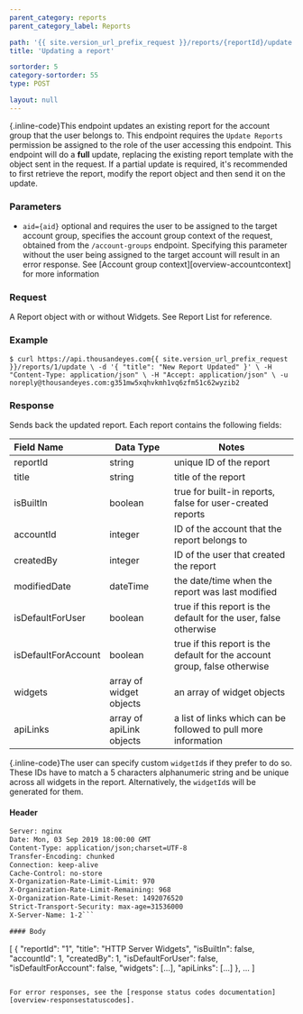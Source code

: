 ```yaml
---
parent_category: reports
parent_category_label: Reports

path: '{{ site.version_url_prefix_request }}/reports/{reportId}/update'
title: 'Updating a report'

sortorder: 5
category-sortorder: 55
type: POST

layout: null
---
```


{.inline-code}This endpoint updates an existing report for the account group that the user belongs to. This endpoint requires the `Update Reports` permission be assigned to the role of the user accessing this endpoint. This endpoint will do a **full** update, replacing the existing report template with the object sent in the request. If a partial update is required, it's recommended to first retrieve the report, modify the report object and then send it on the update.

### Parameters

* `aid={aid}` optional and requires the user to be assigned to the target account group, specifies the account group context of the request, obtained from the `/account-groups` endpoint.  Specifying this parameter without the user being assigned to the target account will result in an error response. See [Account group context][overview-accountcontext] for more information

### Request

A Report object with or without Widgets. See Report List for reference.

### Example

`$ curl https://api.thousandeyes.com{{ site.version_url_prefix_request }}/reports/1/update \
  -d '{
    "title": "New Report Updated"
  }' \
  -H "Content-Type: application/json" \
  -H "Accept: application/json" \
  -u noreply@thousandeyes.com:g351mw5xqhvkmh1vq6zfm51c62wyzib2`


### Response

Sends back the updated report. Each report contains the following fields:

Field Name | Data Type | Notes
:----------|-----------|----------|
reportId | string | unique ID of the report
title | string | title of the report
isBuiltIn | boolean | true for built-in reports, false for user-created reports
accountId | integer | ID of the account that the report belongs to
createdBy | integer | ID of the user that created the report
modifiedDate | dateTime | the date/time when the report was last modified
isDefaultForUser | boolean | true if this report is the default for the user, false otherwise
isDefaultForAccount | boolean | true if this report is the default for the account group, false otherwise
widgets | array of widget objects | an array of widget objects
apiLinks | array of apiLink objects | a list of links which can be followed to pull more information

{.inline-code}The user can specify custom `widgetId`s if they prefer to do so. These IDs have to match a 5 characters alphanumeric string and be unique across all widgets in the report. Alternatively, the `widgetId`s will be generated for them.

#### Header

```HTTP/1.1 200 OK
Server: nginx
Date: Mon, 03 Sep 2019 18:00:00 GMT
Content-Type: application/json;charset=UTF-8
Transfer-Encoding: chunked
Connection: keep-alive
Cache-Control: no-store
X-Organization-Rate-Limit-Limit: 970
X-Organization-Rate-Limit-Remaining: 968
X-Organization-Rate-Limit-Reset: 1492076520
Strict-Transport-Security: max-age=31536000
X-Server-Name: 1-2```

#### Body

```
[
    {
        "reportId": "1",
        "title": "HTTP Server Widgets",
        "isBuiltIn": false,
        "accountId": 1,
        "createdBy": 1,
        "isDefaultForUser": false,
        "isDefaultForAccount": false,
        "widgets": [...],
        "apiLinks": [...]
    },
    ...
]
```

For error responses, see the [response status codes documentation][overview-responsestatuscodes].
